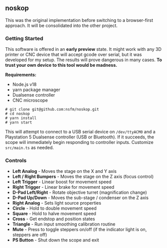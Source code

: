 ## noskop

This was the original implementation before switching to a browser-first approach. It will be consolidated into the other project.

### Getting Started

This software is offered in an **early preview** state. It might work with any 3D printer or CNC device
that will accept gcode over serial, but it was developed for my setup. The results will prove dangerous
in many cases. **To trust your own device to this tool would be madness.**

**Requirements:**

- Node.js v18
- yarn package manager
- Dualsense controller
- CNC microscope

```
# git clone git@github.com:nsfm/noskop.git
# cd noskop
# yarn install
# yarn start
```

This will attempt to connect to a USB serial device on `/dev/ttyACM0` and a Playstation 5
Dualsense controller (USB or Bluetooth). If it succeeds, the scope will immediately begin
responding to controller inputs. Customize `src/main.ts` as needed.

### Controls

- **Left Analog** - Moves the stage on the X and Y axis
- **Left / Right Bumpers** - Moves the stage on the Z axis (focus control)
- **Left Trigger** - Linear boost for movement speed
- **Right Trigger** - Linear brake for movement speed
- **D-Pad Left/Right** - Rotate objective turret (magnification change)
- **D-Pad Up/Down** - Moves the sub-stage / condenser on the Z axis
- **Right Analog** - Sets light source properties
- **Circle** - Hold to double movement speed
- **Square** - Hold to halve movement speed
- **Cross** - Get endstop and position states
- **Triangle** - Run input smoothing calibration routine
- **Mute** - Press to toggle steppers on/off (if the indicator light is on, steppers are off)
- **PS Button** - Shut down the scope and exit
